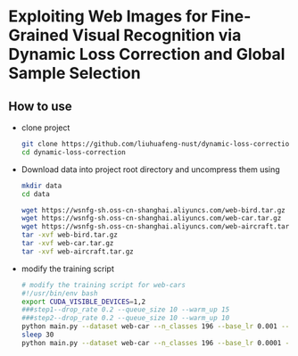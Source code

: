 # Exploiting Web Images for Fine-Grained Visual Recognition via Dynamic Loss Correction and Global Sample Selection

## How to use

- clone project
  ```bash
  git clone https://github.com/liuhuafeng-nust/dynamic-loss-correction.git
  cd dynamic-loss-correction
  ```

- Download data into project root directory and uncompress them using
  ```bash
  mkdir data
  cd data
  
  wget https://wsnfg-sh.oss-cn-shanghai.aliyuncs.com/web-bird.tar.gz
  wget https://wsnfg-sh.oss-cn-shanghai.aliyuncs.com/web-car.tar.gz
  wget https://wsnfg-sh.oss-cn-shanghai.aliyuncs.com/web-aircraft.tar.gz
  tar -xvf web-bird.tar.gz
  tar -xvf web-car.tar.gz
  tar -xvf web-aircraft.tar.gz
  ```
  
- modify the training script
  ```bash
  # modify the training script for web-cars
  #!/usr/bin/env bash
  export CUDA_VISIBLE_DEVICES=1,2
  ###step1--drop_rate 0.2 --queue_size 10 --warm_up 15
  ###step2--drop_rate 0.2 --queue_size 10 --warm_up 10
  python main.py --dataset web-car --n_classes 196 --base_lr 0.001 --batch_size 64 --epoch 100 --drop_rate 0.2 --queue_size 10 --warm_up 15 --weight_decay 1e-8 --step 1
  sleep 30
  python main.py --dataset web-car --n_classes 196 --base_lr 0.0001 --batch_size 18 --epoch 100 --drop_rate 0.2 --queue_size 10 --warm_up 10 --weight_decay 1e-5 --step 2
  ```
